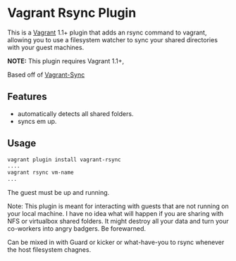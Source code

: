 # Vagrant Rsync Plugin
This is a [Vagrant](http://www.vagrantup.com) 1.1+ plugin that adds an rsync command to vagrant, allowing you to use a filesystem watcher to sync your shared directories with your guest machines.

**NOTE:** This plugin requires Vagrant 1.1+,

Based off of [Vagrant-Sync](https://github.com/calavera/vagrant-sync)

## Features
* automatically detects all shared folders.
* syncs em up.

## Usage

```bash
vagrant plugin install vagrant-rsync
....
vagrant rsync vm-name
...
```

The guest must be up and running.

Note: This plugin is meant for interacting with guests that are not running on your local machine.
I have no idea what will happen if you are sharing with NFS or virtualbox shared folders.
It might destroy all your data and turn your co-workers into angry badgers. Be forewarned.


Can be mixed in with Guard or kicker or what-have-you to rsync whenever the host filesystem chagnes.


